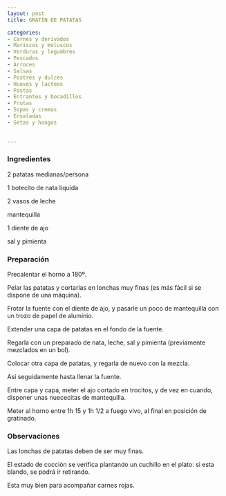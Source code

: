 ```yaml
---
layout: post
title: GRATÍN DE PATATAS

categories:
- Carnes y derivados
- Mariscos y moluscos
- Verduras y legumbres
- Pescados
- Arroces
- Salsas
- Postres y dulces
- Huevos y lacteos
- Pastas
- Entrantes y bocadillos
- Frutas
- Sopas y cremas
- Ensaladas
- Setas y hongos
 

---
```


<h3>Ingredientes</h3>

2 patatas medianas/persona

1 botecito de nata liquida

2 vasos de leche

mantequilla

1 diente de ajo

sal y pimienta

<h3>Preparación</h3>

Precalentar el horno a 180&ordm;.

Pelar las patatas y cortarlas en lonchas muy finas (es más fácil si se dispone de una máquina).

Frotar la fuente con el diente de ajo, y pasarle un poco de mantequilla con un trozo de papel de aluminio.

Extender una capa de patatas en el fondo de la fuente.

Regarla con un preparado de nata, leche, sal y pimienta (previamente mezclados en un bol).

Colocar otra capa de patatas, y regarla de nuevo con la mezcla.

Así seguidamente hasta llenar la fuente.

Entre capa y capa, meter el ajo cortado en trocitos, y de vez en cuando, disponer unas nuececitas de mantequilla.

Meter al horno entre 1h 15 y 1h 1/2 a fuego vivo, al final en posición de gratinado.

<h3>Observaciones</h3>

Las lonchas de patatas deben de ser muy finas.

El estado de cocción se verifica plantando un cuchillo en el plato: si esta blando, se podrá ir retirando.

Esta muy bien para acompañar carnes rojas.


